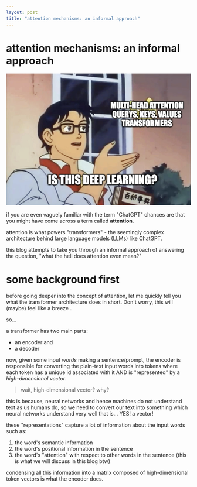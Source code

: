 ```yaml
---
layout: post
title: "attention mechanisms: an informal approach"
---
```


# attention mechanisms: an informal approach

![what the hell does even mean?](../assets/1/image.png)


if you are even vaguely familiar with the term "ChatGPT" chances are that you might have come across a term called **attention**. 

attention is what powers "transformers" - the seemingly complex architecture behind large language models (LLMs) like ChatGPT.

this blog attempts to take you through an informal approach of answering the question, "what the hell does attention even mean?"


# some background first

before going deeper into the concept of attention, let me quickly tell you what the transformer architecture does in short. Don't worry, this will (maybe) feel like a breeze .

so...

a transformer has two main parts: 

- an encoder and 
- a decoder


now, given some input *words* making a sentence/prompt, the encoder is responsible for converting the plain-text input words into tokens where each token has a unique id associated with it AND is "represented" by a *high-dimensional vector*.


> wait, high-dimensional vector? why?

this is because, neural networks and hence machines do not understand text as us humans do, so we need to convert our text into something which neural networks understand very well that is... YES! a vector!

these "representations" capture a lot of information about the input words such as:

1. the word's semantic information
2. the word's positional information in the sentence
3. the word's "attention" with respect to other words in the sentence (this is what we will discuss in this blog btw)

condensing all this information into a matrix composed of high-dimensional token vectors is what the encoder does.